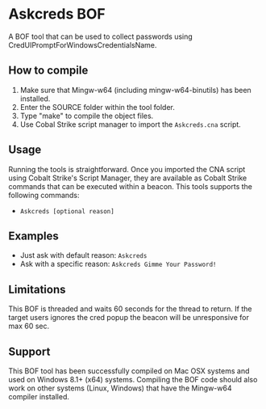 # Askcreds BOF

A BOF tool that can be used to collect passwords using CredUIPromptForWindowsCredentialsName.

## How to compile
1. Make sure that Mingw-w64 (including mingw-w64-binutils) has been installed.
2. Enter the SOURCE folder within the tool folder.
3. Type "make" to compile the object files.
4. Use Cobal Strike script manager to import the `Askcreds.cna` script.

## Usage
Running the tools is straightforward. Once you imported the CNA script using Cobalt Strike's Script Manager, they are available as Cobalt Strike commands that can be executed within a beacon. This tools supports the following commands:

* `Askcreds [optional reason]`
  
## Examples
* Just ask with default reason: `Askcreds`
* Ask with a specific reason: `Askcreds Gimme Your Password!`

## Limitations
This BOF is threaded and waits 60 seconds for the thread to return. If the target users ignores the cred popup the beacon will be unresponsive for max 60 sec.

## Support
This BOF tool has been successfully compiled on Mac OSX systems and used on Windows 8.1+ (x64) systems. Compiling the BOF code should also work on other systems (Linux, Windows) that have the Mingw-w64 compiler installed.